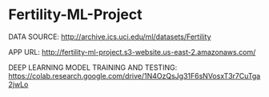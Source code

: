 # Fertility-ML-Project

DATA SOURCE: http://archive.ics.uci.edu/ml/datasets/Fertility

APP URL: http://fertility-ml-project.s3-website.us-east-2.amazonaws.com/

DEEP LEARNING MODEL TRAINING AND TESTING: https://colab.research.google.com/drive/1N4OzQsJg31F6sNVosxT3r7CuTga2jwLo
